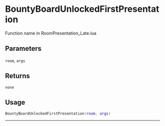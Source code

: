 # BountyBoardUnlockedFirstPresentation
Function name in RoomPresentation_Late.lua
## Parameters
`room`, `args`
## Returns
`none`
## Usage
```lua
BountyBoardUnlockedFirstPresentation(room, args)
```
---
